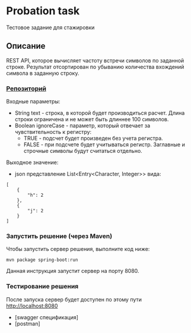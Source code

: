 # Probation task 
Тестовое задание для стажировки
## Описание
REST API, которое вычисляет частоту встречи символов по заданной строке. 
Результат отсортирован по убыванию количества вхождений символа в заданную строку.

### [Репозиторий](https://github.com/GrayRoof/t1-task/tree/dev)

Входные параметры: 
- String text - строка, в которой будет производиться расчет. Длина строки ограничена и не может быть длиннее 100 символов.
- Boolean ignoreCase - параметр, который отвечает за чувствительность к регистру: 
  - TRUE - подсчет будет произведен без учета регистра.
  - FALSE - при подсчете будет учитываться регистр. Заглавные и строчные символы будут считаться отдельно.

Выходное значение: 
- json представление List<Entry<Character, Integer>> вида: 
```
[
    {
        "h": 2
    },
    {
        "j": 2
    }
]
```

### Запустить решение (через Maven)
Чтобы запустить сервер решения, выполните код ниже:

```
mvn package spring-boot:run
```

Данная инструкция запустит сервер на порту 8080.

### Тестирование решения
После запуска сервер будет доступен по этому пути [http://localhost:8080](http://localhost:8080)
- [swagger спецификация]
- [postman]
